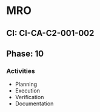 # MRO

## CI: CI-CA-C2-001-002
## Phase: 10

### Activities
- Planning
- Execution
- Verification
- Documentation
